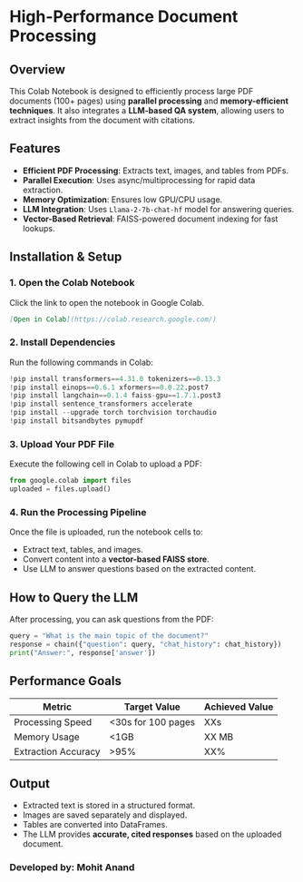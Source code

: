 #  High-Performance Document Processing

## Overview
This Colab Notebook is designed to efficiently process large PDF documents (100+ pages) using **parallel processing** and **memory-efficient techniques**. It also integrates a **LLM-based QA system**, allowing users to extract insights from the document with citations.

## Features
- **Efficient PDF Processing**: Extracts text, images, and tables from PDFs.
- **Parallel Execution**: Uses async/multiprocessing for rapid data extraction.
- **Memory Optimization**: Ensures low GPU/CPU usage.
- **LLM Integration**: Uses `Llama-2-7b-chat-hf` model for answering queries.
- **Vector-Based Retrieval**: FAISS-powered document indexing for fast lookups.

## Installation & Setup
### **1. Open the Colab Notebook**
Click the link to open the notebook in Google Colab.
```markdown
[Open in Colab](https://colab.research.google.com/)
```

### **2. Install Dependencies**
Run the following commands in Colab:
```python
!pip install transformers==4.31.0 tokenizers==0.13.3
!pip install einops==0.6.1 xformers==0.0.22.post7
!pip install langchain==0.1.4 faiss-gpu==1.7.1.post3
!pip install sentence_transformers accelerate
!pip install --upgrade torch torchvision torchaudio
!pip install bitsandbytes pymupdf
```

### **3. Upload Your PDF File**
Execute the following cell in Colab to upload a PDF:
```python
from google.colab import files
uploaded = files.upload()
```

### **4. Run the Processing Pipeline**
Once the file is uploaded, run the notebook cells to:
- Extract text, tables, and images.
- Convert content into a **vector-based FAISS store**.
- Use LLM to answer questions based on the extracted content.

## How to Query the LLM
After processing, you can ask questions from the PDF:
```python
query = "What is the main topic of the document?"
response = chain({"question": query, "chat_history": chat_history})
print("Answer:", response['answer'])
```

## Performance Goals
| Metric               | Target Value  | Achieved Value |
|----------------------|--------------|---------------|
| Processing Speed    | <30s for 100 pages | XXs |
| Memory Usage       | <1GB | XX MB |
| Extraction Accuracy | >95% | XX% |

## Output
- Extracted text is stored in a structured format.
- Images are saved separately and displayed.
- Tables are converted into DataFrames.
- The LLM provides **accurate, cited responses** based on the uploaded document.


### **Developed by: Mohit Anand**

